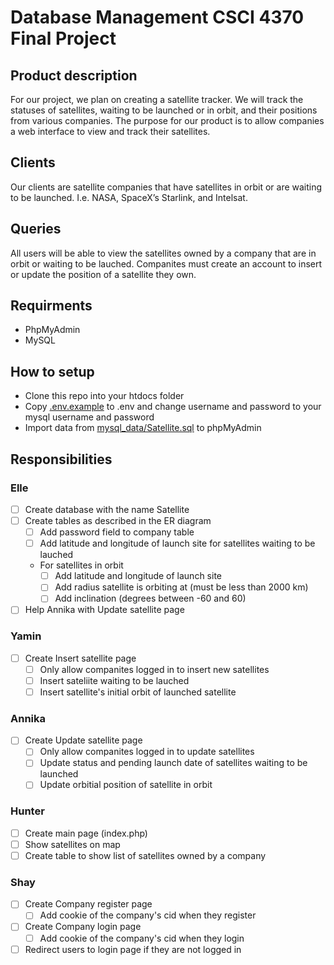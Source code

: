 # Database Management CSCI 4370 Final Project
## Product description
For our project, we plan on creating a satellite tracker. We will track the statuses of satellites, waiting to be launched or in orbit, and their positions from various companies. The purpose for our product is to allow companies a web interface to view and track their satellites.

## Clients
Our clients are satellite companies that have satellites in orbit or are waiting to be launched. I.e. NASA, SpaceX’s Starlink, and Intelsat.

## Queries
All users will be able to view the satellites owned by a company that are in orbit or waiting to be lauched. Companites must create an account to insert or update the position of a satellite they own.

## Requirments
- PhpMyAdmin
- MySQL

## How to setup
- Clone this repo into your htdocs folder
- Copy [.env.example](./.env.example) to .env and change username and password to your mysql username and password
- Import data from [mysql_data/Satellite.sql](./.mysql_data/Satellite.sql) to phpMyAdmin

## Responsibilities
### Elle 
- [ ] Create database with the name Satellite
- [ ] Create tables as described in the ER diagram
    - [ ] Add password field to company table
    - [ ] Add latitude and longitude of launch site for satellites waiting to be lauched
    - For satellites in orbit
        - [ ] Add latitude and longitude of launch site
        - [ ] Add radius satellite is orbiting at (must be less than 2000 km)
        - [ ] Add inclination (degrees between -60 and 60)
- [ ] Help Annika with Update satellite page

### Yamin 
- [ ] Create Insert satellite page
    - [ ] Only allow companites logged in to insert new satellites
    - [ ] Insert sateliite waiting to be lauched
    - [ ] Insert satellite's initial orbit of launched satellite

### Annika 
- [ ] Create Update satellite page
    - [ ] Only allow companites logged in to update satellites
    - [ ] Update status and pending launch date of satellites waiting to be launched
    - [ ] Update orbitial position of satellite in orbit

### Hunter 
- [ ] Create main page (index.php)
- [ ] Show satellites on map
- [ ] Create table to show list of satellites owned by a company

### Shay
- [ ] Create Company register page
    - [ ] Add cookie of the company's cid when they register
- [ ] Create Company login page
    - [ ] Add cookie of the company's cid when they login
- [ ] Redirect users to login page if they are not logged in
